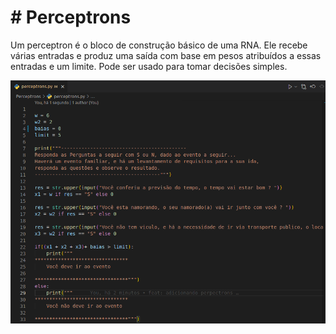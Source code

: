 <h1> # Perceptrons</h1>
Um perceptron é o bloco de construção básico de uma RNA. Ele recebe várias entradas e produz uma saída com base em pesos atribuídos a essas entradas e um limite. Pode ser usado para tomar decisões simples.
<p></p>

<img src="./assets/codigoVsCode.png" alt="Imagem do codigo">
